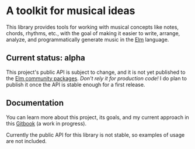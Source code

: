 # A toolkit for musical ideas

This library provides tools for working with musical concepts like notes, chords, rhythms, etc., with the goal of making it easier to write, arrange, analyze, and programmatically generate music in the [Elm](https://elm-lang.org/) language.

## Current status: alpha

This project's public API is subject to change, and it is not yet published to the [Elm community packages](https://package.elm-lang.org/). *Don't rely it for production code!* I do plan to publish it once the API is stable enough for a first release.

## Documentation

You can learn more about this project, its goals, and my current approach in this [Gitbook](https://duncanmalashock.gitbook.io/music-theory/) (a work in progress). 

Currently the public API for this library is not stable, so examples of usage are not included.
